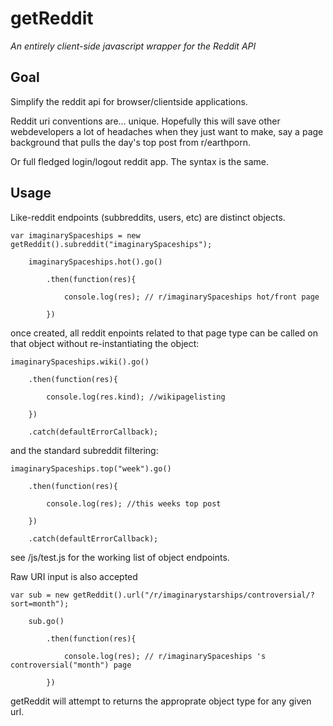 # getReddit
*An entirely client-side javascript wrapper for the Reddit API*

## Goal

Simplify the reddit api for browser/clientside applications. 

Reddit uri conventions are... unique. Hopefully this will save other webdevelopers a lot of headaches when they just want to make, say a page background that pulls the day's top post from r/earthporn.

Or full fledged login/logout reddit app. The syntax is the same. 


## Usage

Like-reddit endpoints (subbreddits, users, etc) are distinct objects. 

    var imaginarySpaceships = new getReddit().subreddit("imaginarySpaceships");

        imaginarySpaceships.hot().go()

            .then(function(res){

                console.log(res); // r/imaginarySpaceships hot/front page

            })

once created, all reddit enpoints related to that page type can be called on that object without re-instantiating the object:
        
    imaginarySpaceships.wiki().go()

        .then(function(res){

            console.log(res.kind); //wikipagelisting 

        })

        .catch(defaultErrorCallback);

and the standard subreddit filtering:

    imaginarySpaceships.top("week").go()

        .then(function(res){

            console.log(res); //this weeks top post 

        })

        .catch(defaultErrorCallback);

see /js/test.js for the working list of object endpoints. 

Raw URI input is also accepted


    var sub = new getReddit().url("/r/imaginarystarships/controversial/?sort=month");

        sub.go()

            .then(function(res){

                console.log(res); // r/imaginarySpaceships 's controversial("month") page

            })

getReddit will attempt to returns the approprate object type for any given url. 